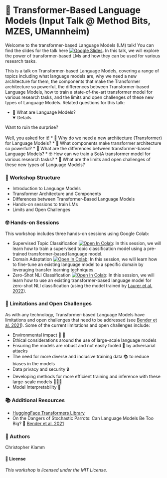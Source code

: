 # 🤖 Transformer-Based Language Models (Input Talk @ Method Bits, MZES, UMannheim)
Welcome to the transformer-based Language Models (LM) talk! You can find the slides for the talk here [![Google Slides](https://img.shields.io/badge/Slides-yellow?logo=google-slides)](https://docs.google.com/presentation/d/1py8jRKvNZXCrCCwtAtwgewMHEDM7d1iKI7E4cA_sgt0/edit?usp=sharing). In this talk, we will explore the power of transformer-based LMs and how they can be used for various research tasks.

This is a talk on Transformer-based Language Models, covering a range of topics including what language models are, why we need a new architecture for them, the components that make the Transformer architecture so powerful, the differences between Transformer-based Language Models, how to train a state-of-the-art transformer model for various research tasks, and the limits and open challenges of these new types of Language Models. Related questions for this talk:
* 🤔 What are Language Models? <details open>
<summary>Want to ruin the surprise?</summary>
<br>
Well, you asked for it!
</details>
* 🚀 Why do we need a new architecture (Transformer) for Language Models?
* 🔧 What components make transformer architecture so powerful?
* 🤖 What are the differences between transformer-based Language Models?
* 🤓 How can we train a SotA transformer model for various research tasks?
* 🤯 What are the limits and open challenges of these new types of Language Models?

### 📝 Workshop Structure
* Introduction to Language Models
* Transformer Architecture and Components
* Differences between Transformer-Based Language Models
* Hands-on sessions to train LMs
* Limits and Open Challenges

### 🤓 Hands-on Sessions
This workshop includes three hands-on sessions using Google Colab:
* Supervised Topic Classification [![Open In Colab](https://colab.research.google.com/assets/colab-badge.svg)]([https://colab.research.google.com/drive/1K9zkPIUBPCWaVgg4duuYKirOrxAID0wG?usp=sharing](https://colab.research.google.com/drive/1jK_hD6XJDCEHnWj7yHyCOo8fmqjR3yx0?usp=sharing)): In this session, we will learn how to train a supervised topic classification model using a pre-trained transformer-based language model.
* Domain Adaptation [![Open In Colab](https://colab.research.google.com/assets/colab-badge.svg)]([https://colab.research.google.com/drive/1K9zkPIUBPCWaVgg4duuYKirOrxAID0wG?usp=sharing](https://colab.research.google.com/drive/1gaZU9pTCaNyzGdZJEL7sGvq07SsSEY38?usp=sharing)): In this session, we will learn how to fine-tune an existing language model to a specific domain by leveraging transfer learning techniques.
* Zero-Shot NLI Classification [![Open In Colab](https://colab.research.google.com/assets/colab-badge.svg)]([https://colab.research.google.com/drive/1K9zkPIUBPCWaVgg4duuYKirOrxAID0wG?usp=sharing](https://colab.research.google.com/drive/1Big34S9VkknUnhccQR3v-Zo5-JVUhdAv?usp=sharing)): In this session, we will learn how to use an existing transformer-based language model for zero-shot NLI classification (using the model trained by [Laurer et al. 2022](https://huggingface.co/MoritzLaurer/mDeBERTa-v3-base-mnli-xnli)).

### 🦜 Limitations and Open Challenges
As with any technology, Transformer-based Language Models have limitations and open challenges that need to be addressed (see [Bender et al. 2021](https://dl.acm.org/doi/10.1145/3442188.3445922)). Some of the current limitations and open challenges include:
* Environmental impact 🌳 💨
* Ethical considerations around the use of large-scale language models
* Ensuring the models are robust and not easily fooled 👺 by adversarial attacks
* The need for more diverse and inclusive training data 📚 to reduce biases in the models
* Data privacy and security 🔒
* Developing methods for more efficient training and inference with these large-scale models 👩🏾‍🎓
* Model Interpretability 🔎

### 📚 Additional Resources
* [HuggingFace Transformers Library](https://huggingface.co)
* On the Dangers of Stochastic Parrots: Can Language Models Be Too Big? 🦜 [Bender et al. 2021](https://dl.acm.org/doi/10.1145/3442188.3445922)

### 🤖 Authors
Christopher Klamm

#### 📝 License
_This workshop is licensed under the MIT License._
